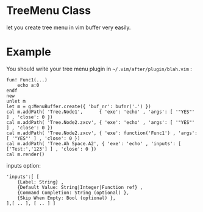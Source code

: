 
TreeMenu Class
==============
let you create tree menu in vim buffer very easily.

Example
==============

You should write your tree menu plugin in `~/.vim/after/plugin/blah.vim` :

    fun! Func1(...)
        echo a:0
    endf
    new
    unlet m
    let m = g:MenuBuffer.create({ 'buf_nr': bufnr('.') })
    cal m.addPath( 'Tree.Node1',      { 'exe': 'echo' , 'args': [ '"YES"' ] , 'close': 0 })
    cal m.addPath( 'Tree.Node2.zxcv', { 'exe': 'echo' , 'args': [ '"YES"' ] , 'close': 0 })
    cal m.addPath( 'Tree.Node2.zxcv', { 'exe': function('Func1') , 'args': [ '"YES"' ] , 'close': 0 })
    cal m.addPath( 'Tree.Ah Space.A2', { 'exe': 'echo' , 'inputs': [ ['Test:','123'] ] , 'close': 0 })
    cal m.render()

inputs option:

    'inputs':[ [ 
        {Label: String} ,
        {Default Value: String|Integer|Function ref} , 
        {Command Completion: String (optional) },
        {Skip When Empty: Bool (optional) },
    ],[ .. ], [ .. ] ]

